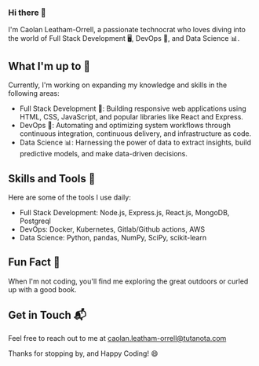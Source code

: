 ### Hi there 👋


I'm Caolan Leatham-Orrell, a passionate technocrat who loves diving into the world of Full Stack Development 🖥️, DevOps 🐳, and Data Science 📊.

## What I'm up to 🌱

Currently, I'm working on expanding my knowledge and skills in the following areas:
- Full Stack Development 🔨: Building responsive web applications using HTML, CSS, JavaScript, and popular libraries like React and Express.
- DevOps 🐳: Automating and optimizing system workflows through continuous integration, continuous delivery, and infrastructure as code.
- Data Science 📊: Harnessing the power of data to extract insights, build predictive models, and make data-driven decisions.

## Skills and Tools 🧰

Here are some of the tools I use daily:
- Full Stack Development: Node.js, Express.js, React.js, MongoDB, Postgreql 
- DevOps: Docker, Kubernetes, Gitlab/Github actions, AWS
- Data Science: Python, pandas, NumPy, SciPy, scikit-learn

## Fun Fact 🎉

When I'm not coding, you'll find me exploring the great outdoors or curled up with a good book. 

## Get in Touch 📬

Feel free to reach out to me at caolan.leatham-orrell@tutanota.com

Thanks for stopping by, and Happy Coding! 😄


<!--
**kryptokazz/kryptokazz** is a ✨ _special_ ✨ repository because its `README.md` (this file) appears on your GitHub profile.

Here are some ideas to get you started:

- 🔭 I’m currently working on ...
- 🌱 I’m currently learning ...
- 👯 I’m looking to collaborate on ...
- 🤔 I’m looking for help with ...
- 💬 Ask me about ...
- 📫 How to reach me: ...
- 😄 Pronouns: ...
- ⚡ Fun fact: ...
-->
